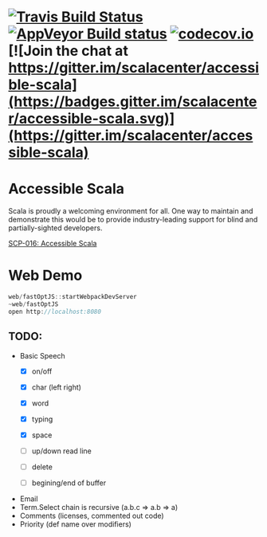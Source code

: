 [![Travis Build Status](https://travis-ci.org/scalacenter/accessible-scala.svg?branch=master)](https://travis-ci.org/scalacenter/accessible-scala)
[![AppVeyor Build status](https://ci.appveyor.com/api/projects/status/u7o2296k904lnwyc/branch/master?svg=true)](https://ci.appveyor.com/project/scalacenter/accessible-scala/branch/master)
[![codecov.io](http://codecov.io/github/scalacenter/accessible-scala/coverage.svg?branch=master)](http://codecov.io/github/scalacenter/accessible-scala?branch=master)
[![Join the chat at https://gitter.im/scalacenter/accessible-scala](https://badges.gitter.im/scalacenter/accessible-scala.svg)](https://gitter.im/scalacenter/accessible-scala)
========

# Accessible Scala

Scala is proudly a welcoming environment for all. One way to maintain and demonstrate this would be to provide industry-leading support for blind and partially-sighted developers.

[SCP-016: Accessible Scala](https://github.com/scalacenter/advisoryboard/blob/master/proposals/016-verbal-descriptions.md)

# Web Demo

```scala
web/fastOptJS::startWebpackDevServer
~web/fastOptJS
open http://localhost:8080
```

## TODO:

* Basic Speech
  * [X] on/off
  * [X] char (left right)
  * [X] word
  * [X] typing
  * [x] space
  
  * [ ] up/down read line

  * [ ] delete
  * [ ] begining/end of buffer

* Email
* Term.Select chain is recursive (a.b.c => a.b => a)
* Comments (licenses, commented out code)
* Priority (def name over modifiers)


